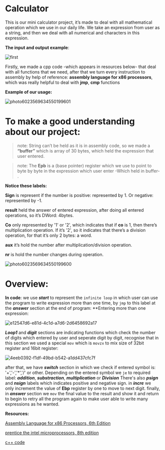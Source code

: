 # Calculator
This is our mini calculator project, it’s made to deal with all mathematical operation which we use in our daily life. 
We take an expression from user as a string, and then we deal with all numerical and characters in this expression. 

**The input and output example**: 

![first](https://user-images.githubusercontent.com/76706477/103562678-210d2c00-4ec4-11eb-97d8-91fcfb832c7f.jpg)

 

Firstly, we made a cpp code -which appears in resources below- that deal with all functions that we need, after that we turn every instruction to assembly by help of reference: **assembly language for x86 processors**, which was really helpful to deal with **jmp**, **cmp** functions

**Example of our usage:** 

![photo6023569634550199601](https://user-images.githubusercontent.com/76706477/103562904-8cef9480-4ec4-11eb-8606-6cbf9d46fb2b.jpg)


# To make a good understanding about our project:
>note: String can’t be held as it is in assembly code, so we made a **“buffer”** which is array of 30 bytes, which held the expression that user entered. 

>note: The **Epb** is a (base pointer) register which we use to point to byte by byte in the expression which user enter -Which held in buffer- . 

**Notice these labels:**

**Sign** is represent if the number is positive: represented by 1. Or negative: represented by -1.

**result** held the answer of entered expression, after doing all entered operations, so it’s DWord: 4bytes.

**Co** only represented by '1' or '2', which indicates that if **co** is 1, then there’s multiplication operation. 
If it’s '2', so it indicates that there’s a division operation, for that it’s only 2 bytes: a word. 

**aux** it’s hold the number after multiplication/division operation. 

**nr** is hold the number changes during operation.

![photo6023569634550199600](https://user-images.githubusercontent.com/76706477/103562836-67fb2180-4ec4-11eb-90bf-ff9ce5898a1f.jpg)

 
# Overview:
**In code**:
we use ***start*** to represent the `infinite loop` in which user can use the program to write expression more than one time, by `jmp` to this label at the ***answer*** section at the end of program:
**Entering more than one expression:

![e12547d6-e81d-4c1d-a7d6-2d6458692a17](https://user-images.githubusercontent.com/76706477/103569534-27a1a080-4ed0-11eb-90de-41cb8b5884af.jpg)

***Loop1*** and ***digit*** sections are indicating functions which check the number of digits which entered by user and seperate digit by digit, recognise that in this section we used a special `mov` which is `movzx` to mix size of 32bit register and 16bit register:


![4eeb0392-f1df-49bd-b542-a1dd437cfc7f](https://user-images.githubusercontent.com/76706477/103569674-659ec480-4ed0-11eb-8e13-b2922d7fc7ee.jpg)


after that, we have ***switch*** section in which we check if entered symbol is: '+','-','\*','/' or other.
Depending on the entered symbol we `je` to required label: ***addition***, ***substraction***, ***multiplication*** or ***Division***
There's also ***psign*** and ***nsign*** labels which indicates positive and negative sign.
in ***incre*** we only increment the value of **Ebp** register by one to move to next digit.
finally, in ***answer*** section we `mov` the final value to the result and show it and return to begin to retry all the program again to make user able to write many expressions as he wanted.















**Resources:**

[Assembly Language for x86 Processors, 6th Edition](https://www.pearson.com/uk/educators/higher-education-educators/program/Irvine-Assembly-Language-for-x-86-Processors-6th-Edition/PGM965305.html)

[prentice the intel microprocessors, 8th edition](https://userpages.umbc.edu/~squire/intel_book.pdf)

[c++ code](https://github.com/Microprocessor-project-calculator/Calculator/blob/master/Calculator/Calculator.cpp)


